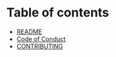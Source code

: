 # Table of contents

* [README](README.md)
* [Code of Conduct](CODE\_OF\_CONDUCT.md)
* [CONTRIBUTING](CONTRIBUTING.md)
